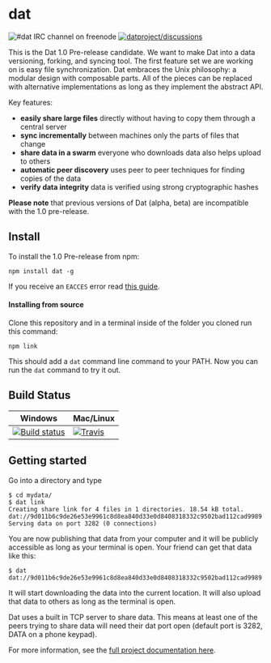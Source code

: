 # dat

![#dat IRC channel on freenode](https://img.shields.io/badge/irc%20channel-%23dat--irc%20on%20freenode-blue.svg)
[![datproject/discussions](https://badges.gitter.im/Join%20Chat.svg)](https://gitter.im/datproject/discussions?utm_source=badge&utm_medium=badge&utm_campaign=pr-badge&utm_content=badge)

This is the Dat 1.0 Pre-release candidate. We want to make Dat into a data versioning, forking, and syncing tool. The first feature set we are working on is easy file synchronization. Dat embraces the Unix philosophy: a modular design with composable parts. All of the pieces can be replaced with alternative implementations as long as they implement the abstract API.

Key features:

  * **easily share large files** directly without having to copy them through a central server
  * **sync incrementally** between machines only the parts of files that change
  * **share data in a swarm** everyone who downloads data also helps upload to others
  * **automatic peer discovery** uses peer to peer techniques for finding copies of the data
  * **verify data integrity** data is verified using strong cryptographic hashes

**Please note** that previous versions of Dat (alpha, beta) are incompatible with the 1.0 pre-release.

## Install

To install the 1.0 Pre-release from npm:

```
npm install dat -g
```

If you receive an `EACCES` error read [this guide](https://docs.npmjs.com/getting-started/fixing-npm-permissions).

#### Installing from source

Clone this repository and in a terminal inside of the folder you cloned run this command:

```
npm link
```

This should add a `dat` command line command to your PATH. Now you can run the `dat` command to try it out.

## Build Status

Windows        | Mac/Linux
-------------- | ------------
[![Build status](https://ci.appveyor.com/api/projects/status/s236036xnglo4v5l)](https://ci.appveyor.com/project/maxogden/dat) | [![Travis](https://api.travis-ci.org/maxogden/dat.svg)](https://travis-ci.org/maxogden/dat)

## Getting started

Go into a directory and type

```
$ cd mydata/
$ dat link
Creating share link for 4 files in 1 directories. 18.54 kB total.
dat://9d011b6c9de26e53e9961c8d8ea840d33e0d8408318332c9502bad112cad9989
Serving data on port 3282 (0 connections)
```

You are now publishing that data from your computer and it will be publicly accessible as long as your terminal is open. Your friend can get that data like this:

```
$ dat dat://9d011b6c9de26e53e9961c8d8ea840d33e0d8408318332c9502bad112cad9989
```

It will start downloading the data into the current location. It will also upload that data to others as long as the terminal is open.

Dat uses a built in TCP server to share data. This means at least one of the peers trying to share data will need their dat port open (default port is 3282, DATA on a phone keypad).

For more information, see the [full project documentation here](http://github.com/datproject/docs#readme).
